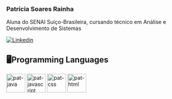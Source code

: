### Patrícia Soares Rainha
<p> Aluna do SENAI Suíço-Brasileira, cursando técnico em Análise e Desenvolvimento de Sistemas</p>

[![Linkedin](https://user-images.githubusercontent.com/82671773/129623050-527424fa-6ca8-462b-a3c4-791ae753b338.jpg)](https://www.linkedin.com/in/patricia-s-rainha/)

## 🖥️Programming Languages

<div style="display: inline_block">
   <img height="50" width="50" alt="pat-java" src="https://cdn.jsdelivr.net/gh/devicons/devicon/icons/java/java-original-wordmark.svg" />
   <img height="50" width="50" alt="pat-javascript" src="https://cdn.jsdelivr.net/gh/devicons/devicon/icons/javascript/javascript-original.svg" />
   <img height="50" width="50" alt="pat-css" src="https://cdn.jsdelivr.net/gh/devicons/devicon/icons/css3/css3-original.svg" />
   <img height="50" width="50" alt="pat-html" src="https://cdn.jsdelivr.net/gh/devicons/devicon/icons/html5/html5-original.svg"/>
</div>
